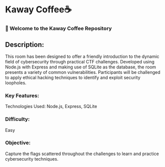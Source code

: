 # Kaway Coffee☕

### 👋 Welcome to the Kaway Coffee Repository

## Description:
This room has been designed to offer a friendly introduction to the dynamic field of cybersecurity through practical CTF challenges. Developed using Node.js with Express and making use of SQLite as the database, the room presents a variety of common vulnerabilities. Participants will be challenged to apply ethical hacking techniques to identify and exploit security loopholes.

### Key Features:
Technologies Used: Node.js, Express, SQLite

### Difficulty:
Easy

### Objective:
Capture the flags scattered throughout the challenges to learn and practice cybersecurity techniques.

